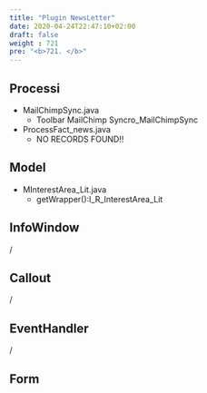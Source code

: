 ```yaml
---
title: "Plugin NewsLetter"
date: 2020-04-24T22:47:10+02:00
draft: false
weight : 721
pre: "<b>721. </b>"
---
```


## Processi
- MailChimpSync.java
    - Toolbar MailChimp Syncro_MailChimpSync
- ProcessFact_news.java
    - NO RECORDS FOUND!!
## Model
- MInterestArea_Lit.java
    - getWrapper():I_R_InterestArea_Lit
## InfoWindow
/
## Callout
/
## EventHandler
/
## Form

